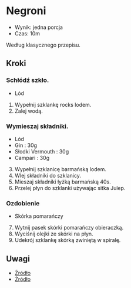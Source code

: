 # Negroni

- Wynik: jedna porcja
- Czas: 10m

Według klasycznego przepisu.

## Kroki

### Schłódź szkło.

- Lód

1. Wypełnij szklankę rocks lodem.
2. Zalej wodą.

### Wymieszaj składniki.

- Lód
- Gin : 30g
- Słodki Vermouth : 30g
- Campari : 30g

3. Wypełnij szklanicę barmańską lodem.
4. Wlej składniki do szklanicy.
5. Mieszaj składniki łyżką barmańską 40s.
6. Przelej płyn do szklanki używając sitka Julep.

### Ozdobienie

- Skórka pomarańczy

7. Wytnij pasek skórki pomarańczy obieraczką.
8. Wyciśnij olejki ze skórki na płyn.
9. Udekrój szklankę skórką zwiniętą w spiralę.

## Uwagi

- [Źródło](https://www.liquor.com/recipes/negroni/)
- [Źródło](https://en.wikipedia.org/wiki/Negroni)
